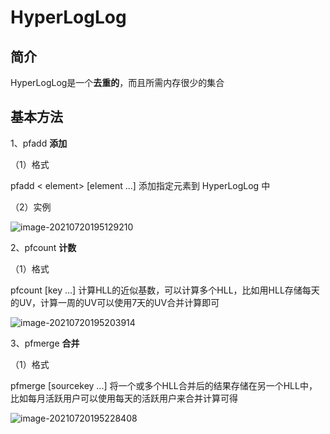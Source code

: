 # **HyperLogLog**

## 简介

HyperLogLog是一个**去重的**，而且所需内存很少的集合

## 基本方法

1、pfadd  **添加**

（1）格式

pfadd <key>< element> [element ...]  添加指定元素到 HyperLogLog 中

（2）实例

![image-20210720195129210](D:\Tutorial\Redis\image\image-20210720195129210.png)

2、pfcount  **计数**

（1）格式

pfcount<key> [key ...] 计算HLL的近似基数，可以计算多个HLL，比如用HLL存储每天的UV，计算一周的UV可以使用7天的UV合并计算即可

![image-20210720195203914](D:\Tutorial\Redis\image\image-20210720195203914.png)

 

3、pfmerge  **合并**

（1）格式

pfmerge<destkey><sourcekey> [sourcekey ...] 将一个或多个HLL合并后的结果存储在另一个HLL中，比如每月活跃用户可以使用每天的活跃用户来合并计算可得

![image-20210720195228408](D:\Tutorial\Redis\image\image-20210720195228408.png)

 